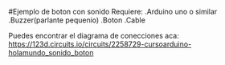 #Ejemplo de boton con sonido
Requiere:
    .Arduino uno o similar
    .Buzzer(parlante pequenio)
    .Boton
    .Cable
    
Puedes encontrar el diagrama de conecciones aca: 
https://123d.circuits.io/circuits/2258729-cursoarduino-holamundo_sonido_boton
